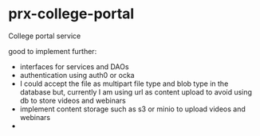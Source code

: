 # prx-college-portal
College portal service


good to implement further:
- interfaces for services and DAOs
- authentication using auth0 or ocka
- I could accept the file as multipart file type and blob type in the database but, currently I am using url as content
 upload to avoid using db to store videos and webinars
- implement content storage such as s3 or minio to upload videos and webinars
- 
